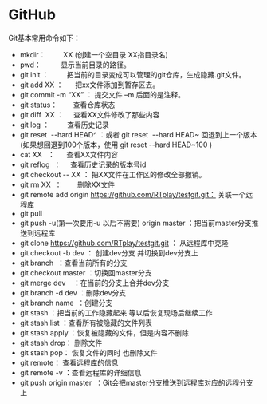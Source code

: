 # GitHub
Git基本常用命令如下：

- mkdir：         XX (创建一个空目录 XX指目录名)
- pwd：          显示当前目录的路径。
- git init ：         把当前的目录变成可以管理的git仓库，生成隐藏.git文件。
- git add XX ：      把xx文件添加到暂存区去。
- git commit -m “XX” ： 提交文件 –m 后面的是注释。
- git status：        查看仓库状态
- git diff  XX ：     查看XX文件修改了那些内容
- git log ：         查看历史记录
- git reset  --hard HEAD^ ：或者 git reset  --hard HEAD~ 回退到上一个版本
(如果想回退到100个版本，使用 git reset --hard HEAD~100 )
- cat XX   ：      查看XX文件内容
- git reflog  ：     查看历史记录的版本号id
- git checkout -- XX ： 把XX文件在工作区的修改全部撤销。
- git rm XX  ：        删除XX文件
- git remote add origin https://github.com/RTplay/testgit.git： 关联一个远程库
- git pull
- git push -u(第一次要用-u 以后不需要) origin master ：把当前master分支推送到远程库
- git clone https://github.com/RTplay/testgit.git ： 从远程库中克隆
- git checkout -b dev ： 创建dev分支 并切换到dev分支上
- git branch  ：查看当前所有的分支
- git checkout master ：切换回master分支
- git merge dev    ：在当前的分支上合并dev分支
- git branch -d dev ：删除dev分支
- git branch name  ：创建分支
- git stash ：把当前的工作隐藏起来 等以后恢复现场后继续工作
- git stash list ：查看所有被隐藏的文件列表
- git stash apply ：恢复被隐藏的文件，但是内容不删除
- git stash drop： 删除文件
- git stash pop： 恢复文件的同时 也删除文件
- git remote： 查看远程库的信息
- git remote -v ：查看远程库的详细信息
- git push origin master  ：Git会把master分支推送到远程库对应的远程分支上
